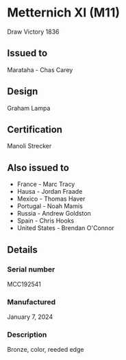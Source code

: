 # Metternich XI (M11)

Draw Victory 1836

## Issued to

Marataha - Chas Carey

## Design

Graham Lampa

## Certification

Manoli Strecker

## Also issued to

* France - Marc Tracy
* Hausa - Jordan Fraade
* Mexico - Thomas Haver
* Portugal - Noah Mamis
* Russia - Andrew Goldston
* Spain - Chris Hooks
* United States - Brendan O'Connor

## Details

### Serial number

MCC192541

### Manufactured
January 7, 2024

### Description

Bronze, color, reeded edge
